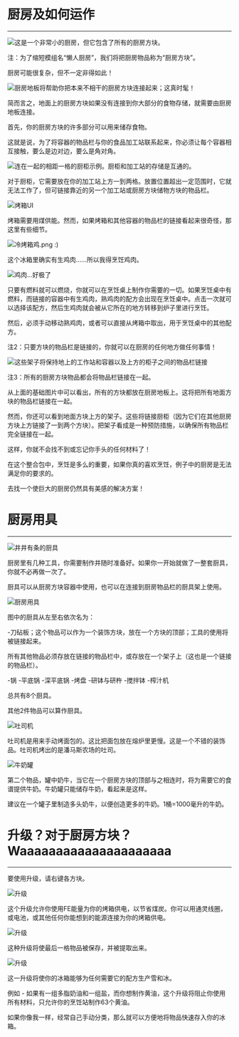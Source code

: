 # 厨房及如何运作
___

![这是一个非常小的厨房，但它包含了所有的厨房方块。](basickitchen.png)

注：为了缩短模组名“懒人厨房”，我们将把厨房物品称为“厨房方块”。

厨房可能很复杂，但不一定非得如此！

![厨房地板将帮助你把本来不相干的厨房方块连接起来；这真时髦！](kitchenfloor.png)

简而言之，地面上的厨房方块如果没有连接到你大部分的食物存储，就需要由厨房地板连接。

首先，你的厨房方块的许多部分可以用来储存食物。

这就是说，为了将容器的物品栏与你的食品加工站联系起来，你必须让每个容器相互接触，要么是边对边，要么是角对角。

![连在一起的相距一格的厨柜示例。厨柜和加工站的存储是互通的。](kitchencabinet.png)

对于厨柜，它需要放在你的加工站上方一到两格。放置位置超出一定范围时，它就无法工作了，但可链接靠近的另一个加工站或厨房方块储物方块的物品栏。

![烤箱UI](cookingoven.png)

烤箱需要用煤供能。然而，如果烤箱和其他容器的物品栏的链接看起来很奇怪，那这里有些细节。

![冷烤箱鸡.png :)](coldchicken.png)

这个冰箱里确实有生鸡肉……所以我得烹饪鸡肉。

![鸡肉...好极了](chicken.png)

只要有燃料就可以燃烧，你就可以在烹饪桌上制作你需要的一切。如果烹饪桌中有燃料，而链接的容器中有生鸡肉，熟鸡肉的配方会出现在烹饪桌中。点击一次就可以选择该配方，然后生鸡肉就会被从它所在的地方转移到炉子里进行烹饪。

然后，必须手动移动熟鸡肉，或者可以直接从烤箱中取出，用于烹饪桌中的其他配方。

注2：只要方块的物品栏是链接的，你就可以在厨房的任何地方做任何事情！

![这些架子将保持地上的工作站和容器以及上方的柜子之间的物品栏链接](linkinginventories.png)

注3：所有的厨房方块物品都会将物品栏链接在一起。

从上面的基础图片中可以看出，所有的方块都放在厨房地板上。这将把所有地面方块的物品栏链接在一起。

然而，你还可以看到地面方块上方的架子。这些将链接厨柜（因为它们在其他厨房方块上方链接了一到两个方块）。把架子看成是一种预防措施，以确保所有物品栏完全链接在一起。

这样，你就不会找不到或忘记你手头的任何材料了！

在这个整合包中，烹饪是多么的重要，如果你真的喜欢烹饪，例子中的厨房是无法满足你的要求的。

去找一个使巨大的厨房仍然具有美感的解决方案！

# 厨房用具
___

![井井有条的厨具](kitchentoolsnumbered.png)

厨房里有几种工具，你需要制作并随时准备好。如果你一开始就做了一整套厨具，你就不必再做一次了。

厨具可以从厨房方块容器中使用，也可以在连接到厨房物品栏的厨具架上使用。

![厨房用具](kitchentools.png)

图中的厨具从左至右依次名为：

-刀砧板；这个物品可以作为一个装饰方块，放在一个方块的顶部；工具的使用将被链接起来。

所有其他物品必须存放在链接的物品栏中，或存放在一个架子上（这也是一个链接的物品栏）。

-锅
-平底锅
-深平底锅
-烤盘
-研钵与研杵
-搅拌钵
-榨汁机

总共有8个厨具。

其他2件物品可以算作厨具。

![吐司机](toaster.png)

吐司机是用来手动烤面包的。这比把面包放在熔炉里更慢。这是一个不错的装饰品。吐司机烤出的是潘马斯农场的吐司。

![牛奶罐](milkjar.png)

第二个物品，罐中奶牛，当它在一个厨房方块的顶部与之相连时，将为需要它的食谱提供牛奶。牛奶罐只能储存牛奶，看起来是这样。

建议在一个罐子里制造多头奶牛，以便创造更多的牛奶。1桶=1000毫升的牛奶。

# 升级？对于厨房方块？Waaaaaaaaaaaaaaaaaaaaa
___

要使用升级，请右键各方块。

![升级](upgrade1.png)

这个升级允许你使用FE能量为你的烤箱供电，以节省煤炭。你可以用通灵线圈，或电池，或其他任何你能想到的能源连接为你的烤箱供电。

![升级](upgrade2.png)

这种升级将使最后一格物品被保存，并被提取出来。

![升级](upgrade3.png)

这一升级将使你的冰箱能够为任何需要它的配方生产雪和冰。

例如 - 如果有一组多脂奶油和一组盐，而你想制作黄油，这个升级将阻止你使用所有材料，只允许你的烹饪站制作63个黄油。

如果你像我一样，经常自己手动分类，那么就可以方便地将物品快速存入你的冰箱。
